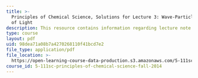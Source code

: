 ```yaml
---
title: >-
  Principles of Chemical Science, Solutions for Lecture 3: Wave-Particle Duality
  of Light
description: This resource contains information regarding lecture note 3 solutions.
type: course
layout: pdf
uid: 98dea71a08b7a4270268110f41bcd7e2
file_type: application/pdf
file_location: >-
  https://open-learning-course-data-production.s3.amazonaws.com/5-111sc-principles-of-chemical-science-fall-2014/98dea71a08b7a4270268110f41bcd7e2_MIT5_111F14_Lec03Soln.pdf
course_id: 5-111sc-principles-of-chemical-science-fall-2014
---
```

